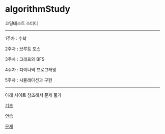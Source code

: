 # algorithmStudy
코딩테스트 스터디

---
1주차 : 수학

2주차 : 브루트 포스

3주차 : 그래프와 BFS

4주차 : 다이나믹 프로그래밍

5주차 : 시뮬레이션과 구현

---
아래 사이트 참조해서 문제 풀기

[기초](https://code.plus/course/51)

[연습](https://code.plus/course/52)

[문제](https://code.plus/course/53)
